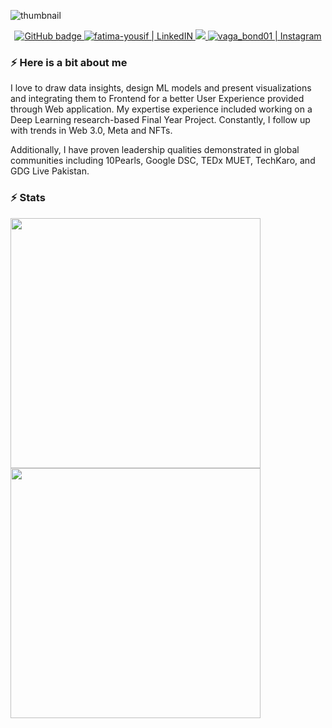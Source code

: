 <!-- ![Intro](https://user-images.githubusercontent.com/49322171/135896739-269b8f58-3781-4551-8401-db2528c3a654.png) -->

![thumbnail](https://user-images.githubusercontent.com/49322171/200297302-8af407c6-a806-47ef-a08f-3d812797ab8b.png)



<p align="center">
  <a href="https://github.com/FatimaYousif?tab=followers">
    <img src="https://img.shields.io/github/followers/FatimaYousif?label=GitHub&logo=GitHub&style=for-the-badge" alt="GitHub badge" />
  </a>
  <a href="https://www.linkedin.com/in/fatima-yousif/" target="_blank">
  <img alt="fatima-yousif | LinkedIN"  src="https://img.shields.io/badge/linkedin-%230077B5.svg?&style=for-the-badge&logo=linkedin&logoColor=white" />
  </a>
  <a href="http://twitter.com/fatima_yousifx">
    <img src="https://img.shields.io/twitter/follow/fatima_yousifx?label=Twitter&logo=twitter&style=for-the-badge" />
  </a>
  </a>
<a href="https://www.instagram.com/fatimas.pov/" target="_blank">
  <img alt="vaga_bond01 | Instagram"  src="https://img.shields.io/badge/instagram-%23E4405F.svg?&style=for-the-badge&logo=instagram&logoColor=white" />
  </a>
</p>

### ⚡️ Here is a bit about me

<p>
I love to draw data insights, design ML models and present visualizations and integrating them to Frontend for a better User Experience provided through Web application. My expertise experience included working on a Deep Learning research-based Final Year Project. Constantly, I follow up with trends in Web 3.0, Meta and NFTs.
</p>

Additionally, I have proven leadership qualities demonstrated in global communities including 10Pearls, Google DSC, TEDx MUET, TechKaro, and GDG Live Pakistan.


### ⚡️ Stats
<p>
  <img width="400px" src="https://github-readme-stats.vercel.app/api?username=FatimaYousif&show_icons=true&theme=tokyonight&hide_border=true&bg_color=1F222E" />
  <img width="400px" src="https://github-readme-streak-stats.herokuapp.com?user=FatimaYousif&theme=gotham&hide_border=true&fire=C77800&ring=DD910B&background=1F222E" />
</p>



